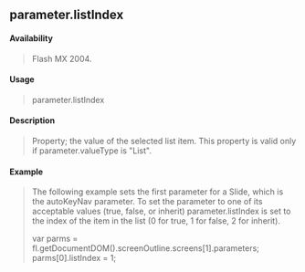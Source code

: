 ## parameter.listIndex

#### Availability

> Flash MX 2004.

#### Usage

> parameter.listIndex

#### Description

> Property; the value of the selected list item. This property is valid only if parameter.valueType is "List".

#### Example

> The following example sets the first parameter for a Slide, which is the autoKeyNav parameter. To set the parameter to one of its acceptable values (true, false, or inherit) parameter.listIndex is set to the index of the item in the list (0 for true, 1 for false, 2 for inherit).
>
> var parms = fl.getDocumentDOM().screenOutline.screens\[1\].parameters; parms\[0\].listIndex = 1;
